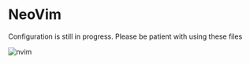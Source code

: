 # NeoVim

Configuration is still in progress. Please be patient with using these files


![nvim](https://user-images.githubusercontent.com/9081428/129795326-ad96e5f6-eb28-460a-b07b-503959ab79c8.gif)
